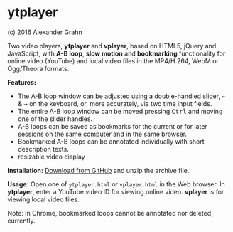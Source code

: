 # ytplayer

(c) 2016 Alexander Grahn

Two video players, **ytplayer** and **vplayer**, based on HTML5, jQuery and JavaScript, with **A-B loop**, **slow motion** and **bookmarking** functionality for online video (YouTube) and local video files in the MP4/H.264, WebM or Ogg/Theora formats.

**Features:**
- The A-B loop window can be adjusted using a double-handled slider, <kbd>&larr;</kbd> & <kbd>&rarr;</kbd> on the keyboard, or, more accurately, via two time input fields.
- The entire A-B loop window can be moved pressing <kbd>Ctrl</kbd> and moving one of the slider handles.
- A-B loops can be saved as bookmarks for the current or for later sessions on the same computer and in the same browser.
- Bookmarked A-B loops can be annotated individually with short description texts.
- resizable video display

**Installation:** [Download from GitHub](https://github.com/agrahn/ytplayer/archive/master.zip) and unzip the archive file. 

**Usage:** Open one of `ytplayer.html` or `vplayer.html` in the Web browser. In **ytplayer**, enter a YouTube video ID for viewing online video. **vplayer** is for viewing local video files.

Note: In Chrome, bookmarked loops cannot be annotated nor deleted, currently.
